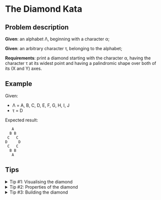 # The Diamond Kata

## Problem description
**Given**: an alphabet &Lambda;, beginning with a character &alpha;;

**Given**: an arbitrary character &tau;, belonging to the alphabet;

**Requirements**: print a diamond starting with the character &alpha;, having the character &tau; at its widest point and having a palindromic shape over both of its (X and Y) axes.

## Example
Given:
- &Lambda; = A, B, C, D, E, F, G, H, I, J
- &tau; = D

Expected result:
```
   A
  B B
 C   C
D     D
 C   C
  B B
   A
```

## Tips
<details>
<summary>Tip #1: Visualising the diamond</summary>

### Replacing space with something else gives us a better visualisation of the diamond:
```
---A
--B-B
-C---C
D-----D
-C---C
--B-B
---A
```
</details>

<details>
<summary>Tip #2: Properties of the diamond</summary>

### Think about how the diamond's properties
- what are its height and width?
- what's the relation between the character's first position in a row, and its last position, as we build the diamond?
- what's a simple way of dealing with the diamond's tips - which contain only 1 character (hard-coding excluded)?
</details>

<details>
<summary>Tip #3: Building the diamond</summary>

### Building the diamond
Try to build the first "half" of the diamond (down to the &tau; character). Building the second half should be easy - it's (almost) a mirror of the first.
</details>